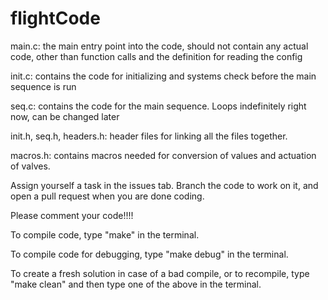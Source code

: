 # flightCode

main.c:
	the main entry point into the code, should not contain any actual code, other than
	function calls and the definition for reading the config

init.c:
	contains the code for initializing and systems check before the main sequence is run

seq.c:
	contains the code for the main sequence. Loops indefinitely right now, can be changed later

init.h, seq.h, headers.h:
	header files for linking all the files together. 

macros.h:
	contains macros needed for conversion of values and actuation of valves.

Assign yourself a task in the issues tab. Branch the code to work on it, and open a pull request when you 
are done coding.

Please comment your code!!!!

To compile code, type "make" in the terminal.

To compile code for debugging, type "make debug" in the terminal.

To create a fresh solution in case of a bad compile, or to recompile, type "make clean" and then type one
of the above in the terminal.
